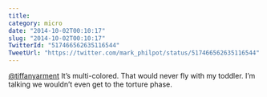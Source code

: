 ```yaml
---
title: 
category: micro
date: "2014-10-02T00:10:17"
slug: "2014-10-02T00:10:17"
TwitterId: "517466562635116544"
TweetUrl: "https://twitter.com/mark_philpot/status/517466562635116544"
---
```


[@tiffanyarment](https://twitter.com/tiffanyarment) It’s multi-colored. That
would never fly with my toddler. I’m talking we wouldn’t even get to the torture
phase.
